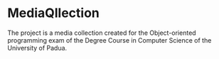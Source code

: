 # MediaQllection
The project is a media collection created for the Object-oriented programming exam of the Degree Course in Computer Science of the University of Padua.

